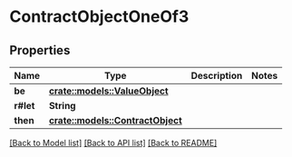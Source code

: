 # ContractObjectOneOf3

## Properties

Name | Type | Description | Notes
------------ | ------------- | ------------- | -------------
**be** | [**crate::models::ValueObject**](ValueObject.md) |  | 
**r#let** | **String** |  | 
**then** | [**crate::models::ContractObject**](ContractObject.md) |  | 

[[Back to Model list]](../README.md#documentation-for-models) [[Back to API list]](../README.md#documentation-for-api-endpoints) [[Back to README]](../README.md)


